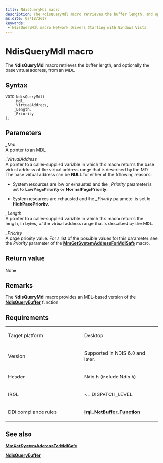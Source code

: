 ```yaml
---
title: NdisQueryMdl macro
description: The NdisQueryMdl macro retrieves the buffer length, and optionally the base virtual address, from an MDL.
ms.date: 07/18/2017
keywords:
 - NdisQueryMdl macro Network Drivers Starting with Windows Vista
---
```


# NdisQueryMdl macro


The **NdisQueryMdl** macro retrieves the buffer length, and optionally the base virtual address, from an MDL.

## Syntax

```ManagedCPlusPlus
VOID NdisQueryMdl(
    _Mdl,
    _VirtualAddress,
    _Length,
    _Priority
);
```

## Parameters

*\_Mdl*   
A pointer to an MDL.

*\_VirtualAddress*   
A pointer to a caller-supplied variable in which this macro returns the base virtual address of the virtual address range that is described by the MDL. The base virtual address can be **NULL** for either of the following reasons:

-   System resources are low or exhausted and the *\_Priority* parameter is set to **LowPagePriority** or **NormalPagePriority**.

-   System resources are exhausted and the *\_Priority* parameter is set to **HighPagePriority**.

*\_Length*   
A pointer to a caller-supplied variable in which this macro returns the length, in bytes, of the virtual address range that is described by the MDL.

*\_Priority*   
A page priority value. For a list of the possible values for this parameter, see the *Priority* parameter of the [**MmGetSystemAddressForMdlSafe**](/windows-hardware/drivers/ddi/wdm/nf-wdm-mmgetsystemaddressformdlsafe) macro.

## Return value

None

## Remarks

The **NdisQueryMdl** macro provides an MDL-based version of the [**NdisQueryBuffer**](/previous-versions/windows/hardware/network/ff554407(v=vs.85)) function.

## Requirements

<table>
<colgroup>
<col width="50%" />
<col width="50%" />
</colgroup>
<tbody>
<tr class="odd">
<td><p>Target platform</p></td>
<td>Desktop</td>
</tr>
<tr class="even">
<td><p>Version</p></td>
<td><p>Supported in NDIS 6.0 and later.</p></td>
</tr>
<tr class="odd">
<td><p>Header</p></td>
<td>Ndis.h (include Ndis.h)</td>
</tr>
<tr class="even">
<td><p>IRQL</p></td>
<td><p>&lt;= DISPATCH_LEVEL</p></td>
</tr>
<tr class="odd">
<td><p>DDI compliance rules</p></td>
<td><a href="/windows-hardware/drivers/devtest/ndis-irql-netbuffer-function" data-raw-source="[&lt;strong&gt;Irql_NetBuffer_Function&lt;/strong&gt;](../devtest/ndis-irql-netbuffer-function.md)"><strong>Irql_NetBuffer_Function</strong></a></td>
</tr>
</tbody>
</table>

## See also


[**MmGetSystemAddressForMdlSafe**](/windows-hardware/drivers/ddi/wdm/nf-wdm-mmgetsystemaddressformdlsafe)

[**NdisQueryBuffer**](/previous-versions/windows/hardware/network/ff554407(v=vs.85))

